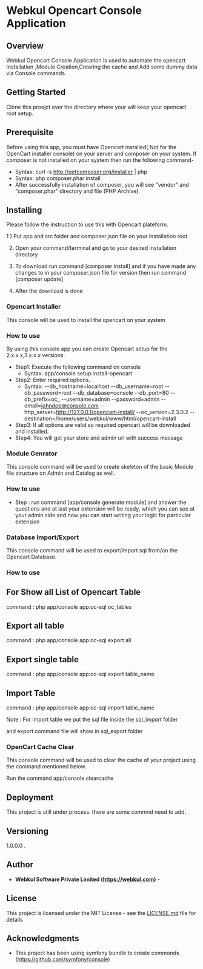 # Webkul Opencart Console Application

## Overview

Webkul Opencart Console Application is used to automate the opencart Installation ,Module Creation,Crearing the cache and Add some dummy data via Console commands.

## Getting Started

Clone this proejct over the directory where your will keep your opencart root setup.

## Prerequisite

Before using this app, you must have Opencart installed( Not for the OpenCart installer console) on your server and composer on your system. If composer is not installed on your system then run the following command-
- Syntax:  curl -s http://getcomposer.org/installer | php
- Syntax:  php composer.phar install
- After successfully installation of composer, you will see "vendor" and "composer.phar" directory and file (PHP Archive).


## Installing

Please follow the instruction to use this with Opencart plateform.

1 ) Put app and src folder and composer.json file on your installation root

2)	Open your command/terminal and go to your desired installation directory

3)	To download run command [composer install] and if you have made any changes to in your composer.json file for version then run command [composer update]

4) 	After the download is done

### Opencart Installer
This console will be used to install the opencart on your system

### How to use
By using this console app you can create Opencart setup for the 2.x.x.x,3.x.x.x versions.
- Step1: Execute the following command on console
    - Syntax:  app/console setup:install-opencart
- Step2: Enter required options.
    - Syntax: --db_hostname=localhost --db_username=root --db_password=root --db_database=console --db_port=80 --db_prefix=oc_ --username=admin --password=admin --email=johndoe@console.com  --http_server=http://127.0.0.1/opencart-install/ --oc_version=2.3.0.2 --destination=/home/users/webkul/www/html/opencart-install
- Step3: If all options are valid so required opencart will be downloaded and installed.
- Step4: You will get your store and admin url with success message

### Module Genrator

This console command will be used to create skeleton of the basic Module file structure on Admin and Catalog as well.

### How to use
 - Step : run command [app/console generate:module] and answer the questions and at last your extension will be ready, which you can see at your admin side and now you can start writing your logic for particular extension

### Database Import/Export

This console command will be used to export/import sql from/on the Opencart Database.

### How to use

 ## For Show all List of Opencart Table

 command : php app/console app:oc-sql oc_tables

 ## Export all table

 command  : php app/console app:oc-sql export all

 ## Export single table

 command  : php app/console app:oc-sql export table_name

 ## Import Table

 command  : php app/console app:oc-sql import table_name


 Note : For import table we put the sql file inside the sql_import folder

 and export command file will show in sql_export folder

### OpenCart Cache Clear

 This console command will be used to clear the cache of your project using the command mentioned below.

Run the command
   app/console clearcache

## Deployment
This project is still under process. there are some commnd need to add.


## Versioning
1.0.0.0
.

## Author
* **Webkul Software Private Limited (https://webkul.com)** -

## License

This project is licensed under the MIT License - see the [LICENSE.md](https://store.webkul.com/license.html) file for details

## Acknowledgments

* This project has been using symfony bundle to create commonds (https://github.com/symfony/console)
